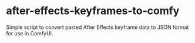 # after-effects-keyframes-to-comfy
Simple script to convert pasted After Effects keyframe data to JSON format for use in ComfyUI.
